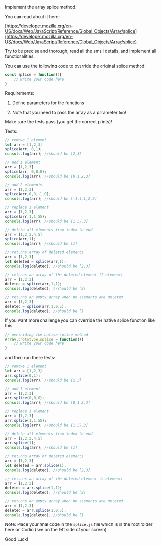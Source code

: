 Implement the array splice method.

You can read about it here:

[https://developer.mozilla.org/en-US/docs/Web/JavaScript/Reference/Global_Objects/Array/splice](https://developer.mozilla.org/en-US/docs/Web/JavaScript/Reference/Global_Objects/Array/splice)

Try to be precise and thorough, read all the small details, and implement all functionalities.

You can use the following code to override the original splice method:

  
```js
const splice = function(){
    // write your code here 
}
```
  

Requirements:

1. Define parameters for the functions

2. Note that you need to pass the array as a parameter too!

  

Make sure the tests pass (you get the correct prints)!

  

Tests:

  
```js
// remove 1 element
let arr = [1,2,3]
splice(arr, 0,1); 
console.log(arr); //should be [2,3]

// add 1 element
arr = [1,2,3]
splice(arr, 0,0,0); 
console.log(arr); //should be [0,1,2,3]

// add 2 elements
arr = [1,2,3]
splice(arr,0,0,-1,0); 
console.log(arr); //should be [-1,0,1,2,3]

// replace 1 element
arr = [1,2,3]
splice(arr,1,1,55); 
console.log(arr); //should be [1,55,3] 

// delete all elements from index to end
arr = [1,2,3,4,5]
splice(arr,1); 
console.log(arr); //should be [1] 

// returns array of deleted elements
arr = [1,2,3]
let deleted = splice(arr,1); 
console.log(deleted); //should be [2,3] 

// returns an array of the deleted element (1 element)
arr = [1,2,3]
deleted = splice(arr,1,1); 
console.log(deleted); //should be [2] 

// returns an empty array when no elements are deleted
arr = [1,2,3]
deleted = splice(arr,1,0,5); 
console.log(deleted); //should be [] 
```
  

  

If you want more challenge you can override the native splice function like this
```js
// overriding the native splice method
Array.prototype.splice = function(){
    // write your code here 
}
```
  

and then run these tests:
```js
// remove 1 element
let arr = [1,2,3]
arr.splice(0,1); 
console.log(arr); //should be [2,3]

// add 1 element
arr = [1,2,3]
arr.splice(0,0,0); 
console.log(arr); //should be [0,1,2,3]

// replace 1 element
arr = [1,2,3]
arr.splice(1,1,55); 
console.log(arr); //should be [1,55,3] 

// delete all elements from index to end
arr = [1,2,3,4,5]
arr.splice(1); 
console.log(arr); //should be [1] 

// returns array of deleted elements
arr = [1,2,3]
let deleted = arr.splice(1); 
console.log(deleted); //should be [2,3] 

// returns an array of the deleted element (1 element)
arr = [1,2,3]
deleted = arr.splice(1,1); 
console.log(deleted); //should be [2] 

// returns an empty array when no elements are deleted
arr = [1,2,3]
deleted = arr.splice(1,0,5); 
console.log(deleted); //should be [] 
```
 
Note: Place your final code in the `splice.js` file which is in the root folder here on Codio (see on the left side of your screen)

Good Luck!
